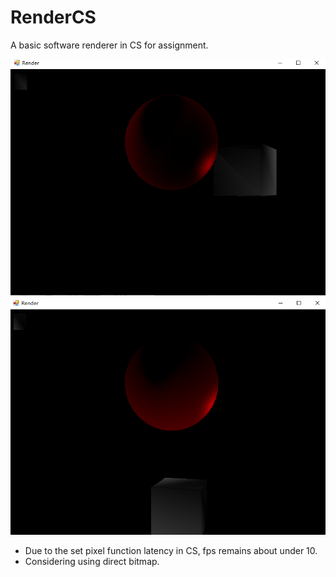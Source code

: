 # RenderCS
A basic software renderer in CS for assignment.

![](./imgs/1.png)
![](./imgs/2.png)

* Due to the set pixel function latency in CS, fps remains about under 10.
* Considering using direct bitmap.
